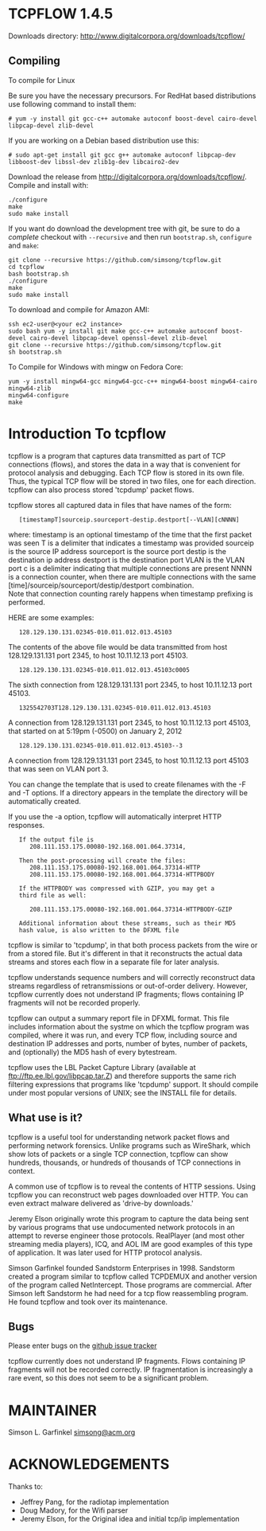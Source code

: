 TCPFLOW 1.4.5
=============
Downloads directory: http://www.digitalcorpora.org/downloads/tcpflow/


Compiling
---------
To compile for Linux

Be sure you have the necessary precursors. For RedHat based distributions use following command to install them:

    # yum -y install git gcc-c++ automake autoconf boost-devel cairo-devel libpcap-devel zlib-devel
    
If you are working on a Debian based distribution use this:

    # sudo apt-get install git gcc g++ automake autoconf libpcap-dev libboost-dev libssl-dev zlib1g-dev libcairo2-dev

Download the release from http://digitalcorpora.org/downloads/tcpflow/.  Compile and install with:

    ./configure
    make
    sudo make install

If you want do download the development tree with git, be sure to do a *complete* checkout with `--recursive` and then run `bootstrap.sh`, `configure` and `make`:

    git clone --recursive https://github.com/simsong/tcpflow.git
    cd tcpflow
    bash bootstrap.sh
    ./configure
    make
    sudo make install  


To download and compile for Amazon AMI:

    ssh ec2-user@<your ec2 instance>
    sudo bash yum -y install git make gcc-c++ automake autoconf boost-devel cairo-devel libpcap-devel openssl-devel zlib-devel
    git clone --recursive https://github.com/simsong/tcpflow.git
    sh bootstrap.sh


To Compile for Windows with mingw on Fedora Core:
    
    yum -y install mingw64-gcc mingw64-gcc-c++ mingw64-boost mingw64-cairo mingw64-zlib
    mingw64-configure
    make



Introduction To tcpflow
=======================

tcpflow is a program that captures data transmitted as part of TCP
connections (flows), and stores the data in a way that is convenient
for protocol analysis and debugging.  Each TCP flow is stored in its
own file. Thus, the typical TCP flow will be stored in two files, one
for each direction. tcpflow can also process stored 'tcpdump' packet
flows.

tcpflow stores all captured data in files that have names of the form:

       [timestampT]sourceip.sourceport-destip.destport[--VLAN][cNNNN]

where:
  timestamp is an optional timestamp of the time that the first packet was seen
  T is a delimiter that indicates a timestamp was provided
  sourceip is the source IP address
  sourceport is the source port
  destip is the destination ip address
  destport is the destination port
  VLAN is the VLAN port
  c is a delimiter indicating that multiple connections are present
  NNNN is a connection counter, when there are multiple connections with 
      the same [time]/sourceip/sourceport/destip/destport combination.  
      Note that connection counting rarely happens when timestamp prefixing is performed.

HERE are some examples:

       128.129.130.131.02345-010.011.012.013.45103

  The contents of the above file would be data transmitted from
  host 128.129.131.131 port 2345, to host 10.11.12.13 port 45103.

       128.129.130.131.02345-010.011.012.013.45103c0005

  The sixth connection from 128.129.131.131 port 2345, to host 10.11.12.13 port 45103.

       1325542703T128.129.130.131.02345-010.011.012.013.45103

  A connection from 128.129.131.131 port 2345, to host 10.11.12.13 port 45103, that started on
  at 5:19pm (-0500) on January 2, 2012
  
       128.129.130.131.02345-010.011.012.013.45103--3

  A connection from 128.129.131.131 port 2345, to host 10.11.12.13
  port 45103 that was seen on VLAN port 3. 
   

You can change the template that is used to create filenames with the
-F and -T options.  If a directory appears in the template the directory will be automatically created.

If you use the -a option, tcpflow will automatically interpret HTTP responses.

       If the output file is
          208.111.153.175.00080-192.168.001.064.37314,

       Then the post-processing will create the files:
          208.111.153.175.00080-192.168.001.064.37314-HTTP
          208.111.153.175.00080-192.168.001.064.37314-HTTPBODY

       If the HTTPBODY was compressed with GZIP, you may get a 
       third file as well:

          208.111.153.175.00080-192.168.001.064.37314-HTTPBODY-GZIP

       Additional information about these streams, such as their MD5
       hash value, is also written to the DFXML file


tcpflow is similar to 'tcpdump', in that both process packets from the
wire or from a stored file. But it's different in that it reconstructs
the actual data streams and stores each flow in a separate file for
later analysis.

tcpflow understands sequence numbers and will correctly reconstruct
data streams regardless of retransmissions or out-of-order
delivery. However, tcpflow currently does not understand IP fragments; flows
containing IP fragments will not be recorded properly.

tcpflow can output a summary report file in DFXML format. This file
includes information about the systme on which the tcpflow program was
compiled, where it was run, and every TCP flow, including source and
destination IP addresses and ports, number of bytes, number of
packets, and (optionally) the MD5 hash of every bytestream. 

tcpflow uses the LBL Packet Capture Library (available at
ftp://ftp.ee.lbl.gov/libpcap.tar.Z) and therefore supports the same
rich filtering expressions that programs like 'tcpdump' support.  It
should compile under most popular versions of UNIX; see the INSTALL
file for details.

What use is it?
---------------

tcpflow is a useful tool for understanding network packet flows and
performing network forensics. Unlike programs such as WireShark, which
show lots of packets or a single TCP connection, tcpflow can show
hundreds, thousands, or hundreds of thousands of TCP connections in
context. 

A common use of tcpflow is to reveal the contents of HTTP
sessions. Using tcpflow you can reconstruct web pages downloaded over
HTTP. You can even extract malware delivered as 'drive-by downloads.'

Jeremy Elson originally wrote this program to capture the data being
sent by various programs that use undocumented network protocols in an
attempt to reverse engineer those protocols.  RealPlayer (and most
other streaming media players), ICQ, and AOL IM are good examples of
this type of application.  It was later used for HTTP protocol
analysis.

Simson Garfinkel founded Sandstorm Enterprises in 1998. Sandstorm
created a program similar to tcpflow called TCPDEMUX and another
version of the program called NetIntercept. Those programs are
commercial. After Simson left Sandstorm he had need for a tcp flow
reassembling program. He found tcpflow and took over its maintenance.

Bugs
----

Please enter bugs on the [github issue tracker](https://github.com/simsong/tcpflow/issues?state=open)

tcpflow currently does not understand IP fragments.  Flows containing
IP fragments will not be recorded correctly. IP fragmentation is
increasingly a rare event, so this does not seem to be a significant problem.


MAINTAINER
==========
Simson L. Garfinkel <simsong@acm.org>



ACKNOWLEDGEMENTS
================
Thanks to: 
* Jeffrey Pang, for the radiotap implementation
* Doug Madory, for the  Wifi parser
* Jeremy Elson, for the Original idea and initial tcp/ip implementation



